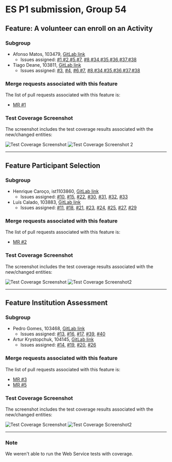 # ES P1 submission, Group 54

## Feature: A volunteer can enroll on an Activity

### Subgroup
- Afonso Matos, 103479, [GitLab link](https://gitlab.rnl.tecnico.ulisboa.pt/ist103479)
    + Issues assigned: [#1](https://gitlab.rnl.tecnico.ulisboa.pt/es/es24-54/-/issues/1),[#2](https://gitlab.rnl.tecnico.ulisboa.pt/es/es24-54/-/issues/2),[#5](https://gitlab.rnl.tecnico.ulisboa.pt/es/es24-54/-/issues/5),[#7](https://gitlab.rnl.tecnico.ulisboa.pt/es/es24-54/-/issues/7), [#8](https://gitlab.rnl.tecnico.ulisboa.pt/es/es24-54/-/issues/8),[#34](https://gitlab.rnl.tecnico.ulisboa.pt/es/es24-54/-/issues/34),[#35](https://gitlab.rnl.tecnico.ulisboa.pt/es/es24-54/-/issues/35),[#36](https://gitlab.rnl.tecnico.ulisboa.pt/es/es24-54/-/issues/36),[#37](https://gitlab.rnl.tecnico.ulisboa.pt/es/es24-54/-/issues/37),[#38](https://gitlab.rnl.tecnico.ulisboa.pt/es/es24-54/-/issues/38)
- Tiago Deane, 103811, [GitLab link](https://gitlab.rnl.tecnico.ulisboa.pt/ist1103811)
  + Issues assigned: [#3](https://gitlab.rnl.tecnico.ulisboa.pt/es/es24-54/-/issues/3), [#4](https://gitlab.rnl.tecnico.ulisboa.pt/es/es24-54/-/issues/4), [#6](https://gitlab.rnl.tecnico.ulisboa.pt/es/es24-54/-/issues/6),[#7](https://gitlab.rnl.tecnico.ulisboa.pt/es/es24-54/-/issues/7), [#8](https://gitlab.rnl.tecnico.ulisboa.pt/es/es24-54/-/issues/8),[#34](https://gitlab.rnl.tecnico.ulisboa.pt/es/es24-54/-/issues/34),[#35](https://gitlab.rnl.tecnico.ulisboa.pt/es/es24-54/-/issues/35),[#36](https://gitlab.rnl.tecnico.ulisboa.pt/es/es24-54/-/issues/36),[#37](https://gitlab.rnl.tecnico.ulisboa.pt/es/es24-54/-/issues/37),[#38](https://gitlab.rnl.tecnico.ulisboa.pt/es/es24-54/-/issues/38)

### Merge requests associated with this feature

The list of pull requests associated with this feature is:

- [MR #1](https://gitlab.rnl.tecnico.ulisboa.pt/es/es24-54/-/merge_requests/2)


### Test Coverage Screenshot

The screenshot includes the test coverage results associated with the new/changed entities:

![Test Coverage Screenshot](https://cdn.discordapp.com/attachments/1155418090666999939/1215676200270303272/image.png?ex=65fd9db0&is=65eb28b0&hm=fb5ae27725fccd30efb9833ed7a7efdac0eb709cfe1681ff2319204d9a624c5f&)
![Test Coverage Screenshot 2](https://cdn.discordapp.com/attachments/1155418090666999939/1215662736982155365/image.png?ex=65fd9126&is=65eb1c26&hm=3cb66880b495298bd0da0e405c2ee9b4543219f1f201b9e99d13226555a91758&)

---

## Feature Participant Selection

### Subgroup
- Henrique Caroço, ist1103860, [GitLab link](https://gitlab.rnl.tecnico.ulisboa.pt/ist1103860)
    + Issues assigned: [#10](https://gitlab.rnl.tecnico.ulisboa.pt/es/es24-54/-/issues/10), [#15](https://gitlab.rnl.tecnico.ulisboa.pt/es/es24-54/-/issues/15), [#22](https://gitlab.rnl.tecnico.ulisboa.pt/es/es24-54/-/issues/22), [#30](https://gitlab.rnl.tecnico.ulisboa.pt/es/es24-54/-/issues/30), [#31](https://gitlab.rnl.tecnico.ulisboa.pt/es/es24-54/-/issues/31), [#32](https://gitlab.rnl.tecnico.ulisboa.pt/es/es24-54/-/issues/32), [#33](https://gitlab.rnl.tecnico.ulisboa.pt/es/es24-54/-/issues/33)
- Luís Calado, 103883, [GitLab link](https://gitlab.rnl.tecnico.ulisboa.pt/ist1103883)
    + Issues assigned: [#11](https://gitlab.rnl.tecnico.ulisboa.pt/es/es24-54/-/issues/11), [#18](https://gitlab.rnl.tecnico.ulisboa.pt/es/es24-54/-/issues/18), [#21](https://gitlab.rnl.tecnico.ulisboa.pt/es/es24-54/-/issues/21), [#23](https://gitlab.rnl.tecnico.ulisboa.pt/es/es24-54/-/issues/23), [#24](https://gitlab.rnl.tecnico.ulisboa.pt/es/es24-54/-/issues/24), [#25](https://gitlab.rnl.tecnico.ulisboa.pt/es/es24-54/-/issues/25), [#27](https://gitlab.rnl.tecnico.ulisboa.pt/es/es24-54/-/issues/27), [#29](https://gitlab.rnl.tecnico.ulisboa.pt/es/es24-54/-/issues/29)

### Merge requests associated with this feature

The list of pull requests associated with this feature is:

- [MR #2](https://gitlab.rnl.tecnico.ulisboa.pt/es/es24-54/-/merge_requests/3)


### Test Coverage Screenshot

The screenshot includes the test coverage results associated with the new/changed entities:

![Test Coverage Screenshot](https://cdn.discordapp.com/attachments/929406739080695808/1215699372818300978/Captura_de_ecra_de_2024-03-08_14-27-56.png?ex=65fdb345&is=65eb3e45&hm=14f0ee4ccb48a4482d3420be032e5bd1f52166f487892c29a436de6ca5907d1d&)
![Test Coverage Screenshot2](https://cdn.discordapp.com/attachments/929406739080695808/1215699373267099698/Captura_de_ecra_de_2024-03-08_14-28-14.png?ex=65fdb345&is=65eb3e45&hm=db316f4365ff168942ecac98c3f3f314382cf49111b4cbf72a9f75a33f0099d3&)

---

## Feature Institution Assessment

### Subgroup
- Pedro Gomes, 103468, [GitLab link](https://gitlab.rnl.tecnico.ulisboa.pt/ist1103468)
    + Issues assigned: [#13](https://gitlab.rnl.tecnico.ulisboa.pt/es/es24-54/-/issues/13), [#16](https://gitlab.rnl.tecnico.ulisboa.pt/es/es24-54/-/issues/16), [#17](https://gitlab.rnl.tecnico.ulisboa.pt/es/es24-54/-/issues/17), [#39](https://gitlab.rnl.tecnico.ulisboa.pt/es/es24-54/-/issues/39), [#40](https://gitlab.rnl.tecnico.ulisboa.pt/es/es24-54/-/issues/40)
- Artur Krystopchuk, 104145, [GitLab link](https://gitlab.rnl.tecnico.ulisboa.pt/ist1104145)
    + Issues assigned: [#14](https://gitlab.rnl.tecnico.ulisboa.pt/es/es24-54/-/issues/14), [#19](https://gitlab.rnl.tecnico.ulisboa.pt/es/es24-54/-/issues/19), [#20](https://gitlab.rnl.tecnico.ulisboa.pt/es/es24-54/-/issues/20), [#26](https://gitlab.rnl.tecnico.ulisboa.pt/es/es24-54/-/issues/26)

### Merge requests associated with this feature

The list of pull requests associated with this feature is:

- [MR #3](https://gitlab.rnl.tecnico.ulisboa.pt/es/es24-54/-/merge_requests/4)
- [MR #5](https://gitlab.rnl.tecnico.ulisboa.pt/es/es24-54/-/merge_requests/6)


### Test Coverage Screenshot

The screenshot includes the test coverage results associated with the new/changed entities:

![Test Coverage Screenshot](https://cdn.discordapp.com/attachments/1210549101444472863/1215700339227885578/Screenshot_2024-03-08_at_16.39.01.png?ex=65fdb42b&is=65eb3f2b&hm=24deed755b02a00068303e37384820a3437af0fcff3b5ad6db95d0538776800d&)
![Test Coverage Screenshot2](https://media.discordapp.net/attachments/929405724042354758/1215761834813165608/Captura_de_ecra_2024-03-08_204040.png?ex=65fded71&is=65eb7871&hm=a5bd1f69a4d9ceb32dfe53c1f4a307844205e57fbab2913868b20dbe2dbfa20c&=&format=webp&quality=lossless&width=1440&height=187)

---

### Note

We weren't able to run the Web Service tests with coverage.